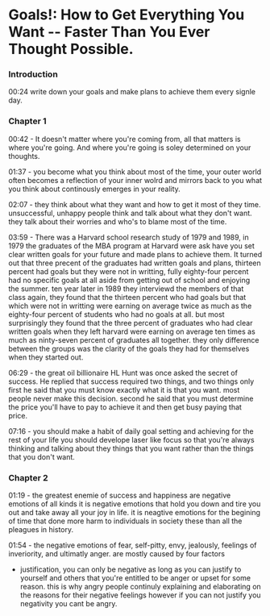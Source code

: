 # Goals!: How to Get Everything You Want -- Faster Than You Ever Thought Possible.

### Introduction

00:24
write down your goals and make plans to achieve them every signle day.

### Chapter 1

00:42 - It doesn't matter where you're coming from, all that matters is where you're going. And where you're going is soley determined on your thoughts.

01:37 - you become what you think about most of the time, your outer world often becomes a reflection of your inner wolrd and mirrors back to you what you think about continously emerges in your reality. 

02:07 - they think about what they want and how to get it most of they time. unsuccessful, unhappy people think and talk about what they don't want. they talk about their worries and who's to blame most of the time.

03:59 - There was a Harvard school research study of 1979 and 1989, in 1979 the graduates of the MBA program at Harvard were ask have you set clear written goals for your future and made plans to achieve them. It turned out that three precent of the graduates had written goals and plans, thirteen percent had goals but they were not in writting, fully eighty-four percent had no specific goals at all aside from getting out of school and enjoying the summer. ten year later in 1989 they interviewd the members of that class again, they found that the thirteen percent who had goals but that which were not in writting were earning on average twice as much as the eighty-four percent of students who had no goals at all. but most surprisingly they found that the three percent of graduates who had clear written goals when they left harvard were earning on average ten times as much as ninty-seven percent of graduates all together. they only difference between the groups was the clarity of the goals they had for themselves when they started out. 

06:29 - the great oil billionaire HL Hunt was once asked the secret of success. He replied that success required two things, and two things only first he said that you must know exactly what it is that you want. most people never make this decision. second he said that you must determine the price you'll have to pay to achieve it and then get busy paying that price.

07:16 - you should make a habit of daily goal setting and achieving for the rest of your life you should develope laser like focus so that you're always thinking and talking about they things that you want rather than the things that you don't want.

### Chapter 2

01:19 - the greatest enemie of success and happiness are negative emotions of all kinds it is negative emotions that hold you down and tire you out and take away all your joy in life. it is neagtive emotions for the begining of time that done more harm to individuals in society these than all the pleagues in history. 

01:54 - the negative emotions of fear, self-pitty, envy, jealously, feelings of inveriority, and ultimatly anger. are mostly caused by four factors
- justification, you can only be negative as long as you can justify to yourself and others that you're entitled to be anger or upset for some reason. this is why angry people continuly explaining and elaborating on the reasons for their negative feelings however if you can not justify you negativity you cant be angry. 

  
